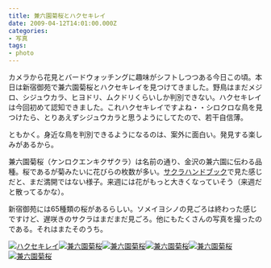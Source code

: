 ```yaml
---
title: 兼六園菊桜とハクセキレイ
date: 2009-04-12T14:01:00.000Z
categories:
- 写真
tags:
- photo
---
```

カメラから花見とバードウォッチングに趣味がシフトしつつある今日この頃。本日は新宿御苑で兼六園菊桜とハクセキレイを見つけてきました。野鳥はまだメジロ、シジュウカラ、ヒヨドリ、ムクドリくらいしか判別できない。ハクセキレイは今回初めて認知できました。これハクセキレイですよね・・シロクロな鳥を見つけたら、とりあえずシジュウカラと思うようにしてたので、若干自信薄。

<!-- more -->

ともかく。身近な鳥を判別できるようになるのは、案外に面白い。発見する楽しみがあるから。

兼六園菊桜（ケンロクエンキクザクラ）は名前の通り、金沢の兼六園に伝わる品種。桜であるが菊みたいに花びらの枚数が多い。[サクラハンドブック](http://www.amazon.co.jp/gp/product/4829901810?ie=UTF8&tag=yutakayamaguc-22&linkCode=xm2&camp=247&creativeASIN=4829901810)で見た感じだと、まだ満開ではない様子。来週には花がもっと大きくなっていそう（来週だと散ってるかな）。

新宿御苑には65種類の桜があるらしい。ソメイヨシノの見ごろは終わった感じですけど、遅咲きのサクラはまだまだ見ごろ。他にもたくさんの写真を撮ったのである。それはまたそのうち。

[![ハクセキレイ](http://farm4.static.flickr.com/3355/3433660931_4e5f5547d1_m.jpg)](http://farm4.static.flickr.com/3355/3433660931_4e5f5547d1_b.jpg)[![兼六園菊桜](http://farm4.static.flickr.com/3622/3434469462_1e1a2d9e78_m.jpg)](http://farm4.static.flickr.com/3622/3434469462_1e1a2d9e78_b.jpg)[![兼六園菊桜](http://farm4.static.flickr.com/3397/3434469378_70ea2cff7d_m.jpg)](http://farm4.static.flickr.com/3397/3434469378_70ea2cff7d_b.jpg)[![兼六園菊桜](http://farm4.static.flickr.com/3595/3434469024_f2cba768d2_m.jpg)](http://farm4.static.flickr.com/3595/3434469024_f2cba768d2_b.jpg)[![兼六園菊桜](http://farm4.static.flickr.com/3551/3433661321_0326c9ea02_m.jpg)](http://farm4.static.flickr.com/3551/3433661321_0326c9ea02_b.jpg)[![兼六園菊桜](http://farm4.static.flickr.com/3664/3433661141_a49c018558_m.jpg)](http://farm4.static.flickr.com/3664/3433661141_a49c018558_b.jpg)
